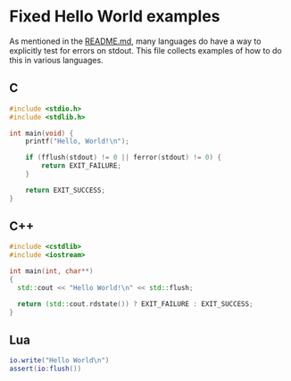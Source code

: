 # Fixed Hello World examples

As mentioned in the [README.md](README.md), many languages do have a way
to explicitly test for errors on stdout. This file collects examples of
how to do this in various languages.

## C

```c
#include <stdio.h>
#include <stdlib.h>

int main(void) {
    printf("Hello, World!\n");

    if (fflush(stdout) != 0 || ferror(stdout) != 0) {
        return EXIT_FAILURE;
    }

    return EXIT_SUCCESS;
}
```

## C++

```c++
#include <cstdlib>
#include <iostream>

int main(int, char**)
{
  std::cout << "Hello World!\n" << std::flush;

  return (std::cout.rdstate()) ? EXIT_FAILURE : EXIT_SUCCESS;
}
```

## Lua

```lua
io.write("Hello World\n")
assert(io:flush())
```
